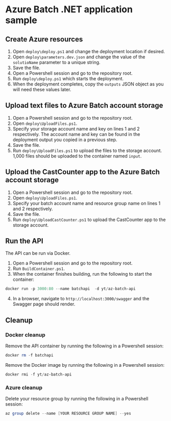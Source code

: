 # Azure Batch .NET application sample

## Create Azure resources
1. Open `deploy\deploy.ps1` and change the deployment location if desired.
2. Open `deploy\parameters.dev.json` and change the value of the `solutioName` parameter to a unique string.
3. Save the file.
4. Open a Powershell session and go to the repository root.
5. Run `deploy\deploy.ps1` which starts the deployment.
6. When the deployment completes, copy the `outputs` JSON object as you will need these values later.

## Upload text files to Azure Batch account storage

1. Open a Powershell session and go to the repository root.
2. Open `deploy\UploadFiles.ps1`.
3. Specify your storage account name and key on lines 1 and 2 respectively. The account name and key can be found in the deployment output you copied in a previous step.
4. Save the file.
5. Run `deploy\UploadFiles.ps1` to upload the files to the storage account. 1,000 files should be uploaded to the container named `input`.

## Upload the CastCounter app to the Azure Batch account storage
1. Open a Powershell session and go to the repository root.
2. Open `deploy\UploadFiles.ps1`.
3. Specify your batch account name and resource group name on lines 1 and 2 respectively.
4. Save the file.
5. Run `deploy\UploadCastCounter.ps1` to upload the CastCounter app to the storage account.

## Run the API
The API can be run via Docker.

1. Open a Powershell session and go to the repository root.
2. Run `BuildContainer.ps1`.
3. When the container finishes building, run the following to start the container:
```powershell
docker run -p 3000:80 --name batchapi  -d yt/az-batch-api 
```
4. In a browser, navigate to `http://localhost:3000/swagger` and the Swagger page should render.

## Cleanup

### Docker cleanup
Remove the API container by running the following in a Powershell session:
```powershell
docker rm -f batchapi
```

Remove the Docker image by running the following in a Powershell session:
```powershell
docker rmi -f yt/az-batch-api
```

### Azure cleanup
Delete your resource group by running the following in a Powershell session:
```powershell
az group delete --name [YOUR RESOURCE GROUP NAME] --yes
```